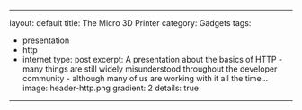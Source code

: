 ---

layout: default
title: The Micro 3D Printer
category: Gadgets
tags:
- presentation
- http
- internet
type: post
excerpt: A presentation about the basics of HTTP - many things are still widely misunderstood throughout the developer community - although many of us are working with it all the time...
image: header-http.png
gradient: 2
details: true

---